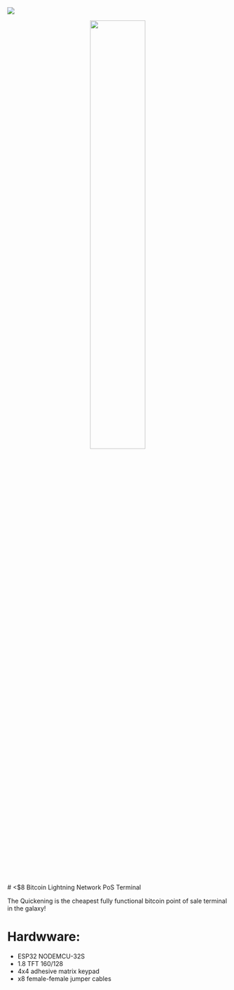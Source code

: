 
<img src="https://i.imgur.com/MmSiOjs.png" />
<p align="center">
<img src="https://i.imgur.com/nIjz1as.gif" width="50%" />
</p>
# <$8 Bitcoin Lightning Network PoS Terminal

The Quickening is the cheapest fully functional bitcoin point of sale terminal in the galaxy!

 # Hardwware:
* ESP32 NODEMCU-32S
* 1.8 TFT 160/128
* 4x4 adhesive matrix keypad
* x8 female-female jumper cables
